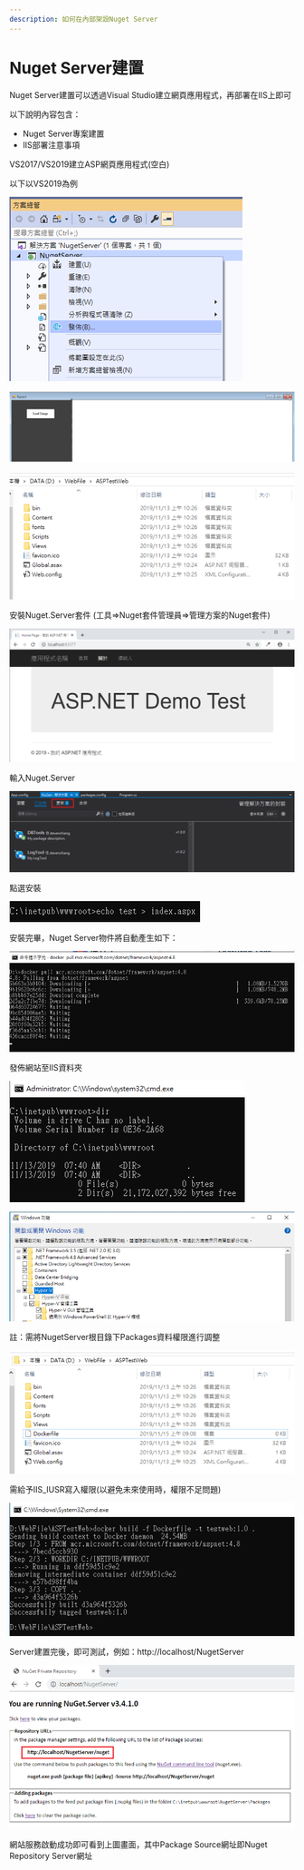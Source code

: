 ```yaml
---
description: 如何在內部架設Nuget Server
---
```


# Nuget Server建置

Nuget Server建置可以透過Visual Studio建立網頁應用程式，再部署在IIS上即可

以下說明內容包含：

* Nuget Server專案建置
* IIS部署注意事項

VS2017/VS2019建立ASP網頁應用程式\(空白\)

以下以VS2019為例

![](../../.gitbook/assets/image%20%2836%29.png)

![](../../.gitbook/assets/image%20%28227%29.png)

![](../../.gitbook/assets/image%20%28155%29.png)

安裝Nuget.Server套件 \(工具=&gt;Nuget套件管理員=&gt;管理方案的Nuget套件\)

![](../../.gitbook/assets/image%20%28172%29.png)

輸入Nuget.Server

![](../../.gitbook/assets/image%20%28147%29.png)

點選安裝

![](../../.gitbook/assets/image%20%28210%29.png)

安裝完畢，Nuget Server物件將自動產生如下：

![](../../.gitbook/assets/image%20%28100%29.png)

發佈網站至IIS資料夾

![](../../.gitbook/assets/image%20%2838%29.png)

![](../../.gitbook/assets/image%20%28214%29.png)

註：需將NugetServer根目錄下Packages資料權限進行調整

![](../../.gitbook/assets/image%20%2863%29.png)

需給予IIS\_IUSR寫入權限\(以避免未來使用時，權限不足問題\)

![](../../.gitbook/assets/image%20%2822%29.png)

Server建置完後，即可測試，例如：http://localhost/NugetServer

![](../../.gitbook/assets/image%20%281%29.png)

網站服務啟動成功即可看到上圖畫面，其中Package Source網址即Nuget Repository Server網址

